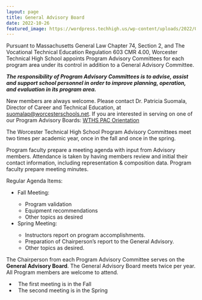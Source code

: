 ```yaml
---
layout: page
title: General Advisory Board
date: 2022-10-26
featured_image: https://wordpress.techhigh.us/wp-content/uploads/2022/04/jo-szczepanska-5aiRb
---
```


Pursuant to Massachusetts General Law Chapter 74, Section 2, and The Vocational Technical Education Regulation 603 CMR 4.00, Worcester Technical High School appoints Program Advisory Committees for each program area under its control in addition to a General Advisory Committee.

***The responsibility of Program Advisory Committees is to advise, assist and support school personnel in order to improve planning, operation, and evaluation in its program area.***

New members are always welcome.  Please contact Dr. Patricia Suomala, Director of Career and Technical Education, at [suomalap@worcesterschools.net](mailto:suomalap@worcesterschools.net). If you are interested in serving on one of our Program Advisory Boards: [WTHS PAC Orientation](https://docs.google.com/document/d/1NEl0ikAoGQgmdWYit6ws6MEaWgb6wJCSMFs6bEqQfxY/edit)

The Worcester Technical High School Program Advisory Committees meet two times per academic year, once in the fall and once in the spring.

Program faculty prepare a meeting agenda with input from Advisory members.
Attendance is taken by having members review and initial their contact information, including representation & composition data.
Program faculty prepare meeting minutes.

Regular Agenda Items:
<ul style="padding-left: 30px">
    <li>Fall Meeting:</li>
        <ul style="padding-left: 20px">
            <li> Program validation </li>
            <li> Equipment recommendations </li>
            <li> Other topics as desired </li>
        </ul>
    <li>Spring Meeting:</li>
        <ul style="padding-left: 20px">
            <li>Instructors report on program accomplishments.</li>
            <li>Preparation of Chairperson’s report to the General Advisory.</li>
            <li>Other topics as desired.</li>
        </ul>
</ul>

The Chairperson from each Program Advisory Committee serves on the **General Advisory Board**.  The General Advisory Board meets twice per year.  All  Program members are welcome to attend. 
* &nbsp;&nbsp;The first meeting is in the Fall
* &nbsp;&nbsp;The second meeting is in the Spring